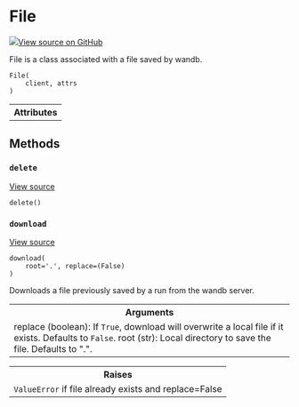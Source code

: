 # File



[![](https://www.tensorflow.org/images/GitHub-Mark-32px.png)View source on GitHub](https://www.github.com/wandb/client/tree/7e65d3b4f98261a70a14749af55a46433d6881c2/wandb/apis/public.py#L1662-L1765)




File is a class associated with a file saved by wandb.

<pre><code>File(
    client, attrs
)</code></pre>







<!-- Tabular view -->
<table>
<tr><th>Attributes</th></tr>


</table>



## Methods

<h3 id="delete"><code>delete</code></h3>

<a target="_blank" href="https://www.github.com/wandb/client/tree/7e65d3b4f98261a70a14749af55a46433d6881c2/wandb/apis/public.py#L1745-L1758">View source</a>

<pre><code>delete()</code></pre>




<h3 id="download"><code>download</code></h3>

<a target="_blank" href="https://www.github.com/wandb/client/tree/7e65d3b4f98261a70a14749af55a46433d6881c2/wandb/apis/public.py#L1722-L1743">View source</a>

<pre><code>download(
    root=&#x27;.&#x27;, replace=(False)
)</code></pre>

Downloads a file previously saved by a run from the wandb server.


<!-- Tabular view -->
<table>
<tr><th>Arguments</th></tr>
<tr>
<td>
replace (boolean): If <code>True</code>, download will overwrite a local file
if it exists. Defaults to <code>False</code>.
root (str): Local directory to save the file.  Defaults to ".".
</td>
</tr>

</table>



<!-- Tabular view -->
<table>
<tr><th>Raises</th></tr>
<tr>
<td>
<code>ValueError</code> if file already exists and replace=False
</td>
</tr>

</table>





